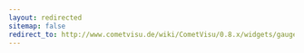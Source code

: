 ```yaml
---
layout: redirected
sitemap: false
redirect_to: http://www.cometvisu.de/wiki/CometVisu/0.8.x/widgets/gauge/de/
---
```


